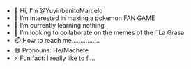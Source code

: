 - 👋 Hi, I’m @YuyinbenitoMarcelo
- 👀 I’m interested in making a pokemon FAN GAME
- 🌱 I’m currently learning nothing
- 💞️ I’m looking to collaborate on the memes of the ¨La Grasa
- 📫 How to reach me................
- 😄 Pronouns: He/Machete
- ⚡ Fun fact: I really like to f....

<!---
YuyinbenitoMarcelo/YuyinbenitoMarcelo is a ✨ special ✨ repository because its `README.md` (this file) appears on your GitHub profile.
You can click the Preview link to take a look at your changes.
--->
